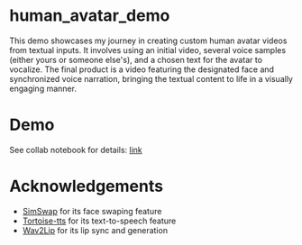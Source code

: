 # human_avatar_demo

This demo showcases my journey in creating custom human avatar videos from textual inputs. It involves using an initial video, several voice samples (either yours or someone else's), and a chosen text for the avatar to vocalize. The final product is a video featuring the designated face and synchronized voice narration, bringing the textual content to life in a visually engaging manner.

# Demo
See collab notebook for details: [link](https://colab.research.google.com/drive/1TrVRTopzcuJH2dpgBsLD_J77uEjA35UJ?usp=sharing)


# Acknowledgements
- [SimSwap](https://arxiv.org/pdf/2106.06340.pdf) for its face swaping feature
- [Tortoise-tts](https://github.com/neonbjb/tortoise-tts/tree/main) for its text-to-speech feature
- [Wav2Lip](https://arxiv.org/pdf/2008.10010.pdf) for its lip sync and generation
